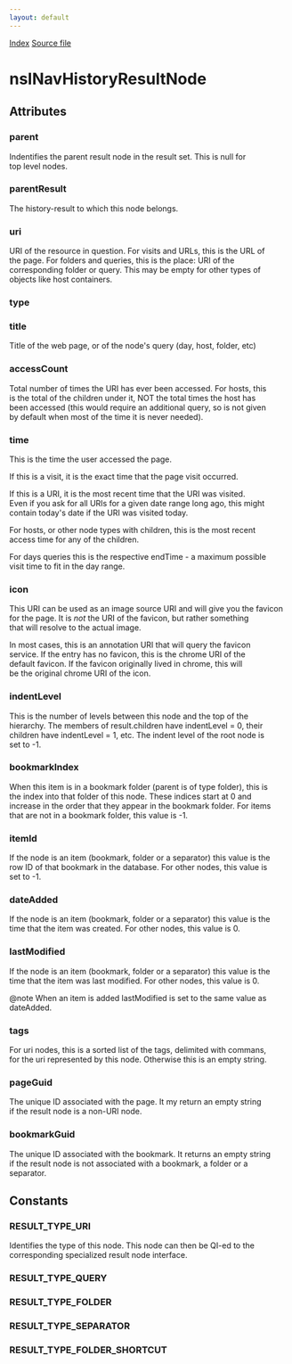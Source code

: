 ```yaml
---
layout: default
---
```

<div id='links'><a href="../index.html">Index</a>
<a href="http://dxr.mozilla.org/mozilla-central/source/toolkit/components/places/nsINavHistoryService.idl">Source file</a>
</div>

# nsINavHistoryResultNode #

## Attributes ##

### parent ###
  
Indentifies the parent result node in the result set. This is null for  
top level nodes.  
  

### parentResult ###
  
The history-result to which this node belongs.  
  

### uri ###
  
URI of the resource in question. For visits and URLs, this is the URL of  
the page. For folders and queries, this is the place: URI of the  
corresponding folder or query. This may be empty for other types of  
objects like host containers.  
  

### type ###

### title ###
  
Title of the web page, or of the node's query (day, host, folder, etc)  
  

### accessCount ###
  
Total number of times the URI has ever been accessed. For hosts, this  
is the total of the children under it, NOT the total times the host has  
been accessed (this would require an additional query, so is not given  
by default when most of the time it is never needed).  
  

### time ###
  
This is the time the user accessed the page.  
  
If this is a visit, it is the exact time that the page visit occurred.  
  
If this is a URI, it is the most recent time that the URI was visited.  
Even if you ask for all URIs for a given date range long ago, this might  
contain today's date if the URI was visited today.  
  
For hosts, or other node types with children, this is the most recent  
access time for any of the children.  
  
For days queries this is the respective endTime - a maximum possible  
visit time to fit in the day range.  
  

### icon ###
  
This URI can be used as an image source URI and will give you the favicon  
for the page. It is *not* the URI of the favicon, but rather something  
that will resolve to the actual image.  
  
In most cases, this is an annotation URI that will query the favicon  
service. If the entry has no favicon, this is the chrome URI of the  
default favicon. If the favicon originally lived in chrome, this will  
be the original chrome URI of the icon.  
  

### indentLevel ###
  
This is the number of levels between this node and the top of the  
hierarchy. The members of result.children have indentLevel = 0, their  
children have indentLevel = 1, etc. The indent level of the root node is  
set to -1.  
  

### bookmarkIndex ###
  
When this item is in a bookmark folder (parent is of type folder), this is  
the index into that folder of this node. These indices start at 0 and  
increase in the order that they appear in the bookmark folder. For items  
that are not in a bookmark folder, this value is -1.  
  

### itemId ###
  
If the node is an item (bookmark, folder or a separator) this value is the  
row ID of that bookmark in the database. For other nodes, this value is  
set to -1.  
  

### dateAdded ###
  
If the node is an item (bookmark, folder or a separator) this value is the   
time that the item was created. For other nodes, this value is 0.  
  

### lastModified ###
  
If the node is an item (bookmark, folder or a separator) this value is the   
time that the item was last modified. For other nodes, this value is 0.  
  
 @note When an item is added lastModified is set to the same value as  
       dateAdded.  
  

### tags ###
  
For uri nodes, this is a sorted list of the tags, delimited with commans,  
for the uri represented by this node. Otherwise this is an empty string.  
  

### pageGuid ###
  
The unique ID associated with the page. It my return an empty string  
if the result node is a non-URI node.  
  

### bookmarkGuid ###
  
The unique ID associated with the bookmark. It returns an empty string  
if the result node is not associated with a bookmark, a folder or a  
separator.  
  

## Constants ##

### RESULT_TYPE_URI ###
  
Identifies the type of this node. This node can then be QI-ed to the  
corresponding specialized result node interface.  
  

### RESULT_TYPE_QUERY ###

### RESULT_TYPE_FOLDER ###

### RESULT_TYPE_SEPARATOR ###

### RESULT_TYPE_FOLDER_SHORTCUT ###
